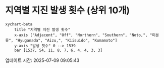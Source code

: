 # 지역별 지진 발생 횟수 (상위 10개)

```mermaid
xychart-beta
    title "지역별 지진 발생 횟수"
    x-axis ["Adjacent", "Off", "Northern", "Southern", "Noto,", "미분류", "Hyuganada", "Aizu,", "Kiisuido", "Kumamoto"]
    y-axis "발생 횟수" 0 --> 1539
    bar [1537, 54, 11, 8, 7, 6, 4, 4, 3, 3]
```

업데이트 시간: 2025-07-09 09:05:43
